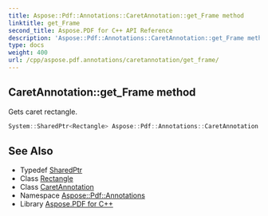 ```yaml
---
title: Aspose::Pdf::Annotations::CaretAnnotation::get_Frame method
linktitle: get_Frame
second_title: Aspose.PDF for C++ API Reference
description: 'Aspose::Pdf::Annotations::CaretAnnotation::get_Frame method. Gets caret rectangle in C++.'
type: docs
weight: 400
url: /cpp/aspose.pdf.annotations/caretannotation/get_frame/
---
```

## CaretAnnotation::get_Frame method


Gets caret rectangle.

```cpp
System::SharedPtr<Rectangle> Aspose::Pdf::Annotations::CaretAnnotation::get_Frame()
```

## See Also

* Typedef [SharedPtr](../../../system/sharedptr/)
* Class [Rectangle](../../../aspose.pdf/rectangle/)
* Class [CaretAnnotation](../)
* Namespace [Aspose::Pdf::Annotations](../../)
* Library [Aspose.PDF for C++](../../../)
